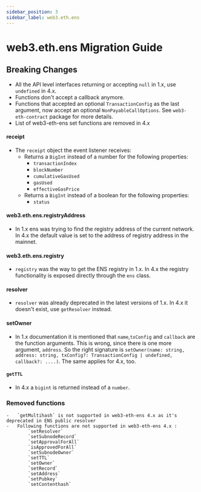 ```yaml
---
sidebar_position: 3
sidebar_label: web3.eth.ens
---
```


# web3.eth.ens Migration Guide

## Breaking Changes

-   All the API level interfaces returning or accepting `null` in 1.x, use `undefined` in 4.x.
-   Functions don't accept a callback anymore.
-   Functions that accepted an optional `TransactionConfig` as the last argument, now accept an optional `NonPayableCallOptions`. See `web3-eth-contract` package for more details.
-   List of web3-eth-ens set functions are removed in 4.x

#### receipt

-   The `receipt` object the event listener receives:
    -   Returns a `BigInt` instead of a number for the following properties:
        -   `transactionIndex`
        -   `blockNumber`
        -   `cumulativeGasUsed`
        -   `gasUsed`
        -   `effectiveGasPrice`
    -   Returns a `BigInt` instead of a boolean for the following properties:
        -   `status`

#### web3.eth.ens.registryAddress

-   In 1.x ens was trying to find the registry address of the current network. In 4.x the default value is set to the address of registry address in the mainnet.

#### web3.eth.ens.registry

-   `registry` was the way to get the ENS registry in 1.x. In 4.x the registry functionality is exposed directly through the `ens` class.

#### resolver

-   `resolver` was already deprecated in the latest versions of 1.x. In 4.x it doesn't exist, use `getResolver` instead.

#### setOwner

-   In 1.x documentation it is mentioned that `name`,`txConfig` and `callback` are the function arguments. This is wrong, since there is one more argument, `address`. So the right signature is `setOwner(name: string, address: string, txConfig?: TransactionConfig | undefined, callback?: ....)`. The same applies for 4.x, too.

#### `getTTL`

-   In 4.x a `bigint` is returned instead of a `number`.

### Removed functions

    -   `getMultihash` is not supported in web3-eth-ens 4.x as it's deprecated in ENS public resolver
    -   Following functions are not supported in web3-eth-ens 4.x :
            `setResolver`
            `setSubnodeRecord`
            `setApprovalForAll`
            `isApprovedForAll`
            `setSubnodeOwner`
            `setTTL`
            `setOwner`
            `setRecord`
            `setAddress`
            `setPubkey`
            `setContenthash`
